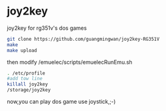 # joy2key

joy2key for rg351v's dos games 

```bash
git clone https://github.com/guangmingwan/joy2key-RG351V
make
make upload
```
then modify /emuelec/scripts/emuelecRunEmu.sh

```bash
. /etc/profile
#add tow line
killall joy2key
/storage/joy2key
```

now,you can play dos game use joystick,;-)

